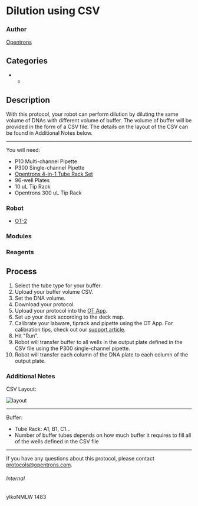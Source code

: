 # Dilution using CSV

### Author
[Opentrons](http://www.opentrons.com/)

## Categories
*
    *

## Description
With this protocol, your robot can perform dilution by diluting the same volume of DNAs with different volume of buffer. The volume of buffer will be provided in the form of a CSV file. The details on the layout of the CSV can be found in Additional Notes below.

---

You will need:
* P10 Multi-channel Pipette
* P300 Single-channel Pipette
* [Opentrons 4-in-1 Tube Rack Set](https://shop.opentrons.com/collections/opentrons-tips/products/tube-rack-set-1)
* 96-well Plates
* 10 uL Tip Rack
* Opentrons 300 uL Tip Rack

### Robot
* [OT-2](https://opentrons.com/ot-2)

### Modules

### Reagents

## Process
1. Select the tube type for your buffer.
2. Upload your buffer volume CSV.
3. Set the DNA volume.
4. Download your protocol.
5. Upload your protocol into the [OT App](https://opentrons.com/ot-app).
6. Set up your deck according to the deck map.
7. Calibrate your labware, tiprack and pipette using the OT App. For calibration tips, check out our [support article](https://support.opentrons.com/ot-2/getting-started-software-setup/deck-calibration).
8. Hit "Run".
9. Robot will transfer buffer to all wells in the output plate defined in the CSV file using the P300 single-channel pipette.
10. Robot will transfer each column of the DNA plate to each column of the output plate.


### Additional Notes
CSV Layout:

![layout](https://s3.amazonaws.com/opentrons-protocol-library-website/custom-README-images/1483-aurora-diagnostics/csv_layout.png)

---

Buffer:
* Tube Rack: A1, B1, C1...
* Number of buffer tubes depends on how much buffer it requires to fill all of the wells defined in the CSV file

---

If you have any questions about this protocol, please contact protocols@opentrons.com.

###### Internal
yIkoNMLW
1483
